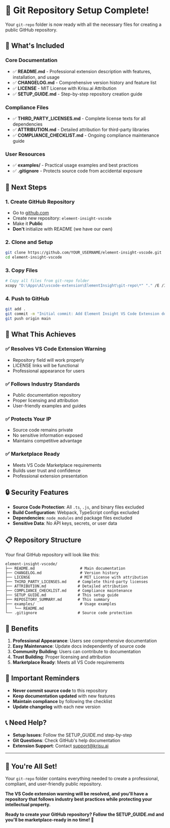 # 🎯 Git Repository Setup Complete!

Your `git-repo` folder is now ready with all the necessary files for creating a public GitHub repository.

## 📁 What's Included

### **Core Documentation**
- ✅ **README.md** - Professional extension description with features, installation, and usage
- ✅ **CHANGELOG.md** - Comprehensive version history and feature list
- ✅ **LICENSE** - MIT License with Krisu.ai Attribution
- ✅ **SETUP_GUIDE.md** - Step-by-step repository creation guide

### **Compliance Files**
- ✅ **THIRD_PARTY_LICENSES.md** - Complete license texts for all dependencies
- ✅ **ATTRIBUTION.md** - Detailed attribution for third-party libraries
- ✅ **COMPLIANCE_CHECKLIST.md** - Ongoing compliance maintenance guide

### **User Resources**
- ✅ **examples/** - Practical usage examples and best practices
- ✅ **.gitignore** - Protects source code from accidental exposure

## 🚀 Next Steps

### **1. Create GitHub Repository**
- Go to [github.com](https://github.com)
- Create new repository: `element-insight-vscode`
- Make it **Public**
- **Don't** initialize with README (we have our own)

### **2. Clone and Setup**
```bash
git clone https://github.com/YOUR_USERNAME/element-insight-vscode.git
cd element-insight-vscode
```

### **3. Copy Files**
```bash
# Copy all files from git-repo folder
xcopy "D:\Apps\A1\vscode-extension\ElementInsight\git-repo\*" "." /E /I /Y
```

### **4. Push to GitHub**
```bash
git add .
git commit -m "Initial commit: Add Element Insight VS Code Extension documentation"
git push origin main
```

## 🎯 What This Achieves

### ✅ **Resolves VS Code Extension Warning**
- Repository field will work properly
- LICENSE links will be functional
- Professional appearance for users

### ✅ **Follows Industry Standards**
- Public documentation repository
- Proper licensing and attribution
- User-friendly examples and guides

### ✅ **Protects Your IP**
- Source code remains private
- No sensitive information exposed
- Maintains competitive advantage

### ✅ **Marketplace Ready**
- Meets VS Code Marketplace requirements
- Builds user trust and confidence
- Professional extension presentation

## 🔒 Security Features

- **Source Code Protection**: All `.ts`, `.js`, and binary files excluded
- **Build Configuration**: Webpack, TypeScript configs excluded
- **Dependencies**: `node_modules` and package files excluded
- **Sensitive Data**: No API keys, secrets, or user data

## 📋 Repository Structure

Your final GitHub repository will look like this:
```
element-insight-vscode/
├── README.md                    # Main documentation
├── CHANGELOG.md                 # Version history
├── LICENSE                      # MIT License with attribution
├── THIRD_PARTY_LICENSES.md     # Complete third-party licenses
├── ATTRIBUTION.md              # Detailed attribution
├── COMPLIANCE_CHECKLIST.md     # Compliance maintenance
├── SETUP_GUIDE.md              # This setup guide
├── REPOSITORY_SUMMARY.md       # This summary
├── examples/                    # Usage examples
│   └── README.md
└── .gitignore                  # Source code protection
```

## 🌟 Benefits

1. **Professional Appearance**: Users see comprehensive documentation
2. **Easy Maintenance**: Update docs independently of source code
3. **Community Building**: Users can contribute to documentation
4. **Trust Building**: Proper licensing and attribution
5. **Marketplace Ready**: Meets all VS Code requirements

## 🚨 Important Reminders

- **Never commit source code** to this repository
- **Keep documentation updated** with new features
- **Maintain compliance** by following the checklist
- **Update changelog** with each new version

## 📞 Need Help?

- **Setup Issues**: Follow the SETUP_GUIDE.md step-by-step
- **Git Questions**: Check GitHub's help documentation
- **Extension Support**: Contact support@krisu.ai

---

## 🎉 You're All Set!

Your `git-repo` folder contains everything needed to create a professional, compliant, and user-friendly public repository. 

**The VS Code extension warning will be resolved, and you'll have a repository that follows industry best practices while protecting your intellectual property.**

**Ready to create your GitHub repository? Follow the SETUP_GUIDE.md and you'll be marketplace-ready in no time! 🚀**
